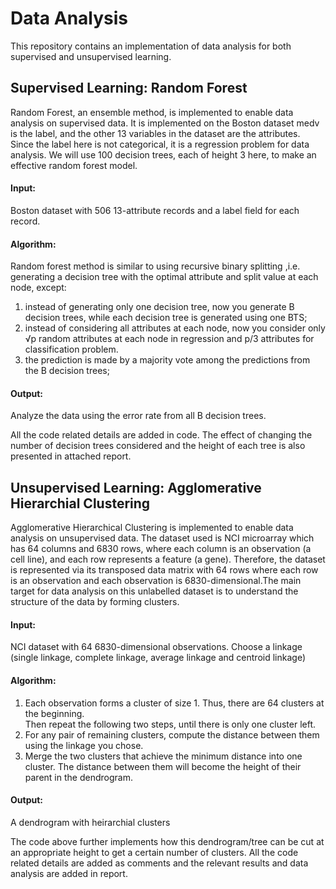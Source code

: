 # Data Analysis 
This repository contains an implementation of data analysis for both supervised and unsupervised learning.

## Supervised Learning: Random Forest
Random Forest, an ensemble method, is implemented to enable data analysis on supervised data. It is implemented on the Boston dataset medv is the label, and the other 13 variables in the dataset are the attributes. Since the label here is not categorical, it is a regression problem for data analysis. We will use 100 decision trees, each of height 3 here, to make an effective random forest model.

#### Input: 
Boston dataset with 506 13-attribute records and a label field for each record. 

#### Algorithm:
Random forest method is similar to using recursive binary splitting ,i.e. generating a decision tree with the optimal attribute and split value at each node, except:

1. instead of generating only one decision tree, now you generate B decision trees, while each decision tree is generated using one BTS;
2. instead of considering all attributes at each node, now you consider only √p random attributes at each node in regression and p/3 attributes for classification problem.
3. the prediction is made by a majority vote among the predictions from the B decision trees;

#### Output:
Analyze the data using the error rate from all B decision trees.

All the code related details are added in code. The effect of changing the number of decision trees considered and the height of each tree is also presented in attached report.

## Unsupervised Learning: Agglomerative Hierarchial Clustering
Agglomerative Hierarchical Clustering is implemented to enable data analysis on unsupervised data. The dataset used is NCI microarray which has 64 columns and 6830 rows, where each column is an observation (a cell line), and each row represents a feature (a gene). Therefore, the dataset is represented via its transposed data matrix with 64 rows where each row is an observation and each observation is 6830-dimensional.The main target for data analysis on this unlabelled dataset is to understand the structure of the data by forming clusters.

#### Input: 
NCI dataset with 64 6830-dimensional observations. Choose a linkage (single linkage, complete linkage, average linkage and centroid linkage)

#### Algorithm:
1. Each observation forms a cluster of size 1. Thus, there are 64 clusters at
the beginning.
<br>Then repeat the following two steps, until there is only one cluster left.
2. For any pair of remaining clusters, compute the distance between them
using the linkage you chose.
3. Merge the two clusters that achieve the minimum distance into one
cluster. The distance between them will become the height of their
parent in the dendrogram.

#### Output:
A dendrogram with heirarchial clusters

The code above further implements how this dendrogram/tree can be cut at an appropriate height to get a certain number of clusters. All the code related details are added as comments and the relevant results and data analysis are added in report.
